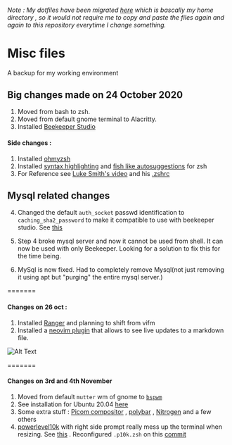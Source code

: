 
###### Note : My dotfiles have been migrated [here](https://github.com/Nova-Striker/dotfiles) which is bascally my home directory , so it would not require me to copy and paste the files again and again to this repository everytime I change something.

Misc files
=========
A backup for my working environment

Big changes made on 24 October 2020 
--------
1. Moved from bash to zsh.
2. Moved from default gnome terminal to Alacritty.
3. Installed [Beekeeper Studio](https://github.com/beekeeper-studio/beekeeper-studio)

#### Side changes :
  1. Installed [ohmyzsh](https://github.com/ohmyzsh/ohmyzsh)
  2. Installed [syntax highlighting](https://github.com/zsh-users/zsh-syntax-highlighting) and [fish like autosuggestions](https://github.com/zsh-users/zsh-autosuggestions) for zsh
  3. For Reference see [Luke Smith's video](https://www.youtube.com/watch?v=eLEo4OQ-cuQ&t=486s) and his [.zshrc](https://gist.github.com/LukeSmithxyz/e62f26e55ea8b0ed41a65912fbebbe52)
  
  Mysql related changes
  ------
  
  4. Changed the default `auth_socket` passwd identification to `caching_sha2_password` to make it compatible to use with beekeeper studio. See [this](https://github.com/beekeeper-studio/beekeeper-studio/issues/405#issue-728431491)
  
  5. Step 4 broke mysql server and now it cannot be used from shell. 
  It can now be used with only Beekeeper. Looking for a solution to fix this for the time being. 
  
  6. MySql is now fixed. Had to completely remove Mysql(not just removing it using apt but "purging" the entire mysql server.)
 

=======
#### Changes on 26 oct :
   1. Installed [Ranger](https://github.com/ranger/ranger) and planning to shift from vifm
   2. Installed a [neovim plugin](https://github.com/iamcco/markdown-preview.nvim) that allows to see live updates to a markdown file.
   
   
   ![Alt Text](https://media.giphy.com/media/JbpMvUgzz7bVOUs3W1/giphy.gif)
   
======= 
#### Changes on 3rd and 4th November 

  1. Moved from default `mutter` wm of gnome to [`bspwm`](https://github.com/baskerville/bspwm) 
  2. See installation for Ubuntu 20.04 [here](https://github.com/Nova-Striker/mydotfiles/blob/main/misc/bspwminstall.md)
  3. Some extra stuff : [Picom compositor](https://github.com/yshui/picom) , [polybar](https://github.com/polybar/polybar) , [Nitrogen](https://github.com/l3ib/nitrogen) and a few others 
  4. [powerlevel10k](https://github.com/romkatv/powerlevel10k) with right side prompt really mess up the terminal when resizing. See [this](https://github.com/romkatv/powerlevel10k/issues/175) . Reconfigured `.p10k.zsh` on this [commit](https://github.com/Nova-Striker/mydotfiles/commit/2a0076f82d7f3e8cab4bb000fe979dcf55231618#diff-7ef794e6ff0d5efd2e47e1a33e94acd7d14510a028661533af4650647d3ea879)

  

